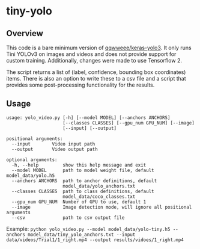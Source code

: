 # tiny-yolo

## Overview
This code is a bare minimum version of [qqwweee/keras-yolo3](https://github.com/qqwweee/keras-yolo3). It only runs Tini YOLOv3 on images and videos and does not provide support for custom training. Additionally, changes were made to use Tensorflow 2.

The script returns a list of (label, confidence, bounding box coordinates) items. There is also an option to write these to a csv file and a script that provides some post-processing functionality for the results.

## Usage
```
usage: yolo_video.py [-h] [--model MODEL] [--anchors ANCHORS]
                     [--classes CLASSES] [--gpu_num GPU_NUM] [--image]
                     [--input] [--output]

positional arguments:
  --input        Video input path
  --output       Video output path

optional arguments:
  -h, --help         show this help message and exit
  --model MODEL      path to model weight file, default model_data/yolo.h5
  --anchors ANCHORS  path to anchor definitions, default
                     model_data/yolo_anchors.txt
  --classes CLASSES  path to class definitions, default
                     model_data/coco_classes.txt
  --gpu_num GPU_NUM  Number of GPU to use, default 1
  --image            Image detection mode, will ignore all positional arguments
  --csv              path to csv output file
```
Example: `python yolo_video.py --model model_data/yolo-tiny.h5 --anchors model_data/tiny_yolo_anchors.txt --input data/videos/Trial1/1_right.mp4 --output results/vidoes/1_right.mp4`
